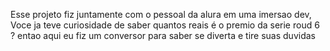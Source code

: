 Esse projeto fiz juntamente com o pessoal da alura em uma imersao dev, Voce ja teve curiosidade de saber quantos reais é o premio da serie roud 6 ? entao aqui eu fiz um conversor para saber se diverta e tire suas duvidas 
